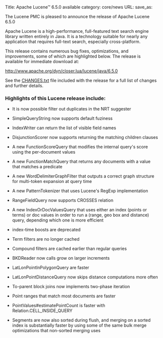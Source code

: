 Title: Apache Lucene™ 6.5.0 available
category: core/news
URL: 
save_as: 

The Lucene PMC is pleased to announce the release of Apache Lucene 6.5.0

Apache Lucene is a high-performance, full-featured text search engine
library written entirely in Java. It is a technology suitable for nearly
any application that requires full-text search, especially cross-platform.

This release contains numerous bug fixes, optimizations, and
improvements, some of which are highlighted below.
The release is available for immediate download at:

  <http://www.apache.org/dyn/closer.lua/lucene/java/6.5.0>

See the [CHANGES.txt](/core/6_5_0/changes/Changes.html) file included with the
release for a full list of changes and further details.

### Highlights of this Lucene release include:

 * It is now possible filter out duplicates in the NRT suggester

 * SimpleQueryString now supports default fuziness

 * IndexWriter can return the list of visible field names

 * DisjunctionScorer now supports returning the matching children clauses

 * A new FunctionScoreQuery that modifies the internal query's score using the per-document values

 * A new FunctionMatchQuery that returns any documents with a value that matches a predicate

 * A new WordDelimiterGraphFilter that outputs a correct graph structure for multi-token expansion at query time

 * A new PatternTokenizer that uses Lucene's RegExp implementation

 * RangeFieldQuery now supports CROSSES relation

 * A new IndexOrDocValuesQuery that uses either an index (points or terms) or doc values in order to run a (range, geo box and distance) query, depending which one is more efficient

 * index-time boosts are deprecated

 * Term filters are no longer cached

 * Compound filters are cached earlier than regular queries

 * BKDReader now calls grow on larger increments

 * LatLonPointInPolygonQuery are faster

 * LatLonPointDistanceQuery now skips distance computations more often

 * To-parent block joins now implements two-phase iteration

 * Point ranges that match most documents are faster

 * PointValues#estimatePointCount is faster with Relation.CELL_INSIDE_QUERY

 * Segments are now also sorted during flush, and merging on a sorted index is substantially faster by using some of the same bulk merge optimizations that non-sorted merging uses

